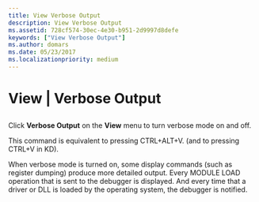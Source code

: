 ```yaml
---
title: View Verbose Output
description: View Verbose Output
ms.assetid: 728cf574-30ec-4e30-b951-2d9997d8defe
keywords: ["View Verbose Output"]
ms.author: domars
ms.date: 05/23/2017
ms.localizationpriority: medium
---
```


# View | Verbose Output


## <span id="ddk_view_verbose_output_dbg"></span><span id="DDK_VIEW_VERBOSE_OUTPUT_DBG"></span>


Click **Verbose Output** on the **View** menu to turn verbose mode on and off.

This command is equivalent to pressing CTRL+ALT+V. (and to pressing CTRL+V in KD).

When verbose mode is turned on, some display commands (such as register dumping) produce more detailed output. Every MODULE LOAD operation that is sent to the debugger is displayed. And every time that a driver or DLL is loaded by the operating system, the debugger is notified.

 

 





